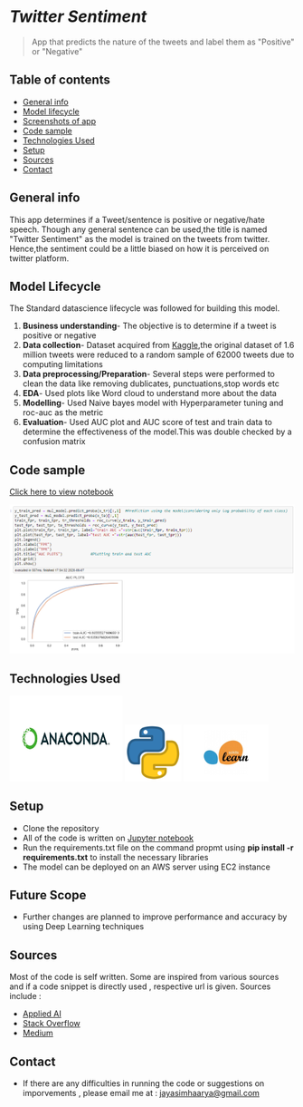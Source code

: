 # *Twitter Sentiment*
> App that predicts the nature of the tweets and label them as "Positive" or "Negative"

## Table of contents
* [General info](#general-info)
* [Model lifecycle](#model-lifecycle)
* [Screenshots of app](#screenshots-of-app)
* [Code sample](#code-sample)
* [Technologies Used](#technologies-used)
* [Setup](#setup)
* [Sources](#sources)
* [Contact](#contact)

## General info
This app determines if a Tweet/sentence is positive or negative/hate speech. Though any general sentence can be used,the title is named "Twitter Sentiment" as the model is 
trained on the tweets from twitter. Hence,the sentiment could be a little biased on how it is perceived on twitter platform.

## Model Lifecycle
The Standard datascience lifecycle was followed for building this model.
1. **Business understanding**- The objective is to determine if a tweet is positive or negative
2. **Data collection**- Dataset acquired from [Kaggle](https://www.kaggle.com/kazanova/sentiment140),the original dataset of 1.6 million tweets were reduced to a random sample of 62000 tweets due to computing limitations
3. **Data preprocessing/Preparation**- Several steps were performed to clean the data like removing dublicates, punctuations,stop words etc
4. **EDA**- Used plots like Word cloud to understand more about the data
5. **Modelling**- Used Naive bayes model with Hyperparameter tuning and roc-auc as the metric
6. **Evaluation**- Used AUC plot and AUC score of test and train data to determine the effectiveness of the model.This was double checked by a confusion matrix


## Code sample

[Click here to view notebook](https://github.com/JS-Jayasimha-Reddy/twitter_sentiment/blob/master/twitter.ipynb)

<kbd>
<img src="https://github.com/JS-Jayasimha-Reddy/twitter_sentiment/blob/master/Images/note3.PNG" >
</kbd>

## Technologies Used

<p float="left">
  <img src="https://github.com/JS-Jayasimha-Reddy/twitter_sentiment/blob/master/Images/anaconda.jpg" width="200" height='150' />
  <img src="https://github.com/JS-Jayasimha-Reddy/twitter_sentiment/blob/master/Images/python.png" width="100" height="100" /> 

  <img src="https://github.com/JS-Jayasimha-Reddy/twitter_sentiment/blob/master/Images/sklearn.jpg" width="150" /> 

</p>


## Setup
- Clone the repository 
- All of the code is written on [Jupyter notebook](https://www.anaconda.com/products/individual) 
- Run the requirements.txt file on the command propmt using **pip install -r requirements.txt** to install the necessary libraries
- The model can be deployed on an AWS server using EC2 instance 

## Future Scope
- Further changes are planned to improve performance and accuracy by using Deep Learning techniques 

## Sources
Most of the code is self written. Some are inspired from various sources and if a code snippet is directly used , respective url is given. 
Sources include :
- [Applied AI](https://www.appliedaicourse.com/)
- [Stack Overflow](https://stackoverflow.com/)
- [Medium](https://medium.com/)

## Contact
- If there are any difficulties in running the code or suggestions on imporvements , please email me at : jayasimhaarya@gmail.com
